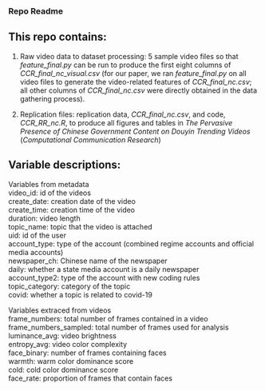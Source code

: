 ### Repo Readme

## This repo contains:

1) Raw video data to dataset processing: 5 sample video files so that *feature_final.py* can be run to produce the first eight columns of *CCR_final_nc_visual.csv* (for our paper, we ran *feature_final.py* on all video files to generate the video-related features of *CCR_final_nc.csv*; all other columns of *CCR_final_nc.csv* were directly obtained in the data gathering process).

2) Replication files: replication data, *CCR_final_nc.csv*, and code, *CCR_RR_nc.R*, to produce all figures and tables in *The Pervasive Presence of Chinese Government Content on Douyin Trending Videos* (*Computational Communication Research*)

## Variable descriptions:
Variables from metadata
<br />video_id: id of the videos
<br />create_date: creation date of the video
<br />create_time: creation time of the video
<br />duration: video length
<br />topic_name: topic that the video is attached
<br />uid: id of the user
<br />account_type: type of the account (combined regime accounts and official media accounts)
<br />newspaper_ch: Chinese name of the newspaper
<br />daily: whether a state media account is a daily newspaper
<br />account_type2: type of the account with new coding rules
<br />topic_category: category of the topic
<br />covid: whether a topic is related to covid-19

Variables extraced from videos
<br />frame_numbers: total number of frames contained in a video
<br />frame_numbers_sampled: total number of frames used for analysis
<br />luminance_avg: video brightness
<br />entropy_avg: video color complexity
<br />face_binary: number of frames containing faces
<br />warmth: warm color dominance score
<br />cold: cold color dominance score
<br />face_rate: proportion of frames that contain faces

